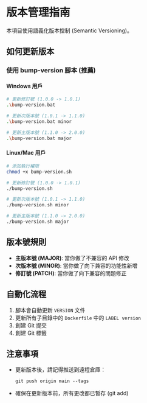 # 版本管理指南

本項目使用語義化版本控制 (Semantic Versioning)。

## 如何更新版本

### 使用 bump-version 腳本 (推薦)

#### Windows 用戶
```bash
# 更新修訂號 (1.0.0 -> 1.0.1)
.\bump-version.bat

# 更新次版本號 (1.0.1 -> 1.1.0)
.\bump-version.bat minor

# 更新主版本號 (1.1.0 -> 2.0.0)
.\bump-version.bat major
```

#### Linux/Mac 用戶
```bash
# 添加執行權限
chmod +x bump-version.sh

# 更新修訂號 (1.0.0 -> 1.0.1)
./bump-version.sh

# 更新次版本號 (1.0.1 -> 1.1.0)
./bump-version.sh minor

# 更新主版本號 (1.1.0 -> 2.0.0)
./bump-version.sh major
```

## 版本號規則

- **主版本號 (MAJOR)**: 當你做了不兼容的 API 修改
- **次版本號 (MINOR)**: 當你做了向下兼容的功能性新增
- **修訂號 (PATCH)**: 當你做了向下兼容的問題修正

## 自動化流程

1. 腳本會自動更新 `VERSION` 文件
2. 更新所有子目錄中的 `Dockerfile` 中的 `LABEL version`
3. 創建 Git 提交
4. 創建 Git 標籤

## 注意事項

- 更新版本後，請記得推送到遠程倉庫：
  ```
  git push origin main --tags
  ```
- 確保在更新版本前，所有更改都已暫存 (git add)
